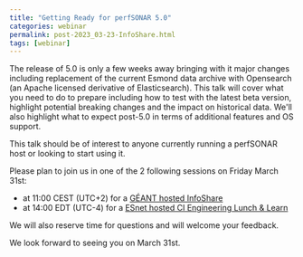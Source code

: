 ```yaml
---
title: "Getting Ready for perfSONAR 5.0"
categories: webinar
permalink: post-2023_03-23-InfoShare.html
tags: [webinar]
---
```


The release of 5.0 is only a few weeks away bringing with it major changes
including replacement of the current Esmond data archive with Opensearch (an
Apache licensed derivative of Elasticsearch). This talk will cover what you need
to do to prepare including how to test with the latest beta version, highlight
potential breaking changes and the impact on historical data. We'll also
highlight what to expect post-5.0 in terms of additional features and OS
support.

This talk should be of interest to anyone currently running a perfSONAR
host or looking to start using it.

Please plan to join us in one of the 2 following sessions on Friday March 31st:
 - at 11:00 CEST (UTC+2) for a [GÉANT hosted InfoShare](https://events.geant.org/event/1401/)
 - at 14:00 EDT (UTC-4) for a [ESnet hosted CI Engineering Lunch & Learn](https://www.es.net/science-engagement/ci-engineering-lunch-and-learn-series/)

We will also reserve time for questions and will welcome your feedback.

We look forward to seeing you on March 31st.
